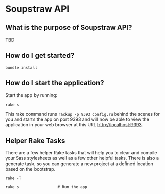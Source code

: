 # Soupstraw API

## What is the purpose of Soupstraw API?

TBD

## How do I get started?

    bundle install

## How do I start the application?

Start the app by running:

    rake s

This rake command runs `rackup -p 9393 config.ru` behind the scenes for you and starts the app on port 9393 and will now be able to view the application in your web browser at this URL [http://localhost:9393](http://localhost:9393).

## Helper Rake Tasks

There are a few helper Rake tasks that will help you to clear and compile your Sass stylesheets as well as a few other helpful tasks. There is also a generate task, so you can generate a new project at a defined location based on the bootstrap.

    rake -T

    rake s                 # Run the app

